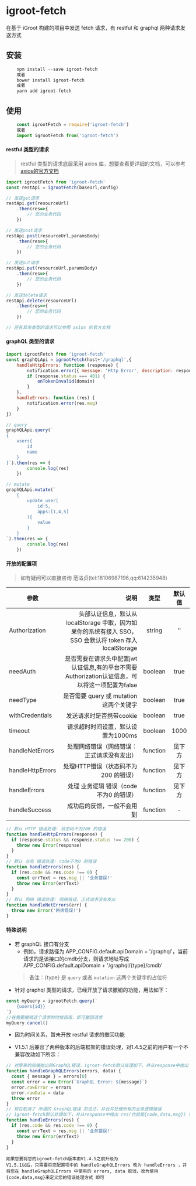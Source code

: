 # igroot-fetch
在基于 iGroot 构建的项目中发送 fetch 请求，有 restful 和 graphql 两种请求发送方式

## 安装

```jsx
    npm install --save igroot-fetch
    或者
    bower install igroot-fetch
    或者
    yarn add igroot-fetch
```

## 使用

```jsx
    const igrootFetch = require('igroot-fetch')
    或者
    import igrootFetch from('igroot-fetch')
```

#### restful 类型的请求

> restful 类型的请求底层采用 axios 库，想要查看更详细的文档，可以参考 [axios的官方文档]('https://github.com/axios/axios')

```jsx
import igrootFetch from 'igroot-fetch'
const restApi = igrootFetch(baseUrl,config)

// 发送get请求
restApi.get(resourceUrl)
    .then(res=>{
        // 您的业务代码
    })

// 发送post请求
restApi.post(resourceUrl,paramsBody)
    .then(res=>{
        // 您的业务代码
    })

// 发送put请求
restApi.put(resourceUrl,paramsBody)
    .then(res=>{
        // 您的业务代码
    })

// 发送delete请求
restApi.delete(resourceUrl)
    .then(res=>{
        // 您的业务代码
    })

// 还有其余类型的请求可以参照 axios 的官方文档
```

#### graphQL 类型的请求

```jsx
import igrootFetch from 'igroot-fetch'
const graphQLApi = igrootFetch(host+'/graphql',{
    handleHttpErrors: function (response) {
        notification.error({ message: 'Http Error', description: response.statusText })
        if (response.status === 401) {
            onTokenInvalid(domain)
        }
    },
    handleErrors: function (res) {
        notification.error(res.msg)
    }
})

// query
graphQLApi.query(`
{
    users{
        id
        name
    }
}`).then(res => {
        console.log(res)
    })

// mutate
graphQLApi.mutate(`
    {
        update_user(
            id:5,
            apps:[1,4,5]
        ){
            value
        }
    }
`).then(res => {
        console.log(res)
    })
```


#### 开放的配置项
> 如有疑问可以直接咨询 范溢贞(tel:18106987196,qq:614235948)

| 参数        | 说明    |  类型  |  默认值
| --------   | -----:   | :----: |  :----: |
| Authorization     | 头部认证信息，默认从 localStorage 中取，因为如果你的系统有接入 SSO，SSO 会默认将 token 存入 localStorage      |   string   | ''
| needAuth| 是否需要在请求头中配置jwt认证信息,有的平台不需要Authorization认证信息，可以将这一项配置为false     |   boolean    | true
| needType| 是否需要 query 或 mutation 这两个关键字     |   boolean    | true
| withCredentials    |   发送请求时是否携带cookie    |   boolean    | true
| timeout    |   请求超时时间设置，默认设置为1000ms   |   boolean    | 1000
| handleNetErrors    |   处理网络错误（网络错误：正式请求没有发出）    |   function    | 见下方
| handleHttpErrors  |   处理HTTP错误（状态码不为200 的错误）   |   function    | 见下方
| handleErrors   |   处理 业务逻辑 错误（code不为0 的错误）    |   function    | 见下方
| handleSuccess   |   成功后的反馈，一般不会用到     |   function    | -


```jsx
// 默认 HTTP 错误处理: 状态码不为200 的错误
function handleHttpErrors(response) {
  if (response.status && response.status !== 200) {
    throw new Error(response)
  }
}
// 默认 业务 错误处理: code不为0 的错误
function handleErrors(res) {
  if (res.code && res.code !== 0) {
    const errText = res.msg || '业务错误!'
    throw new Error(errText)
  }
}
// 默认 网络 错误处理: 网络错误，正式请求没有发出
function handleNetErrors(err) {
  throw new Error('网络错误!')
}
```

#### 特殊说明

- 若 graphQL 接口有分支
  - 例如，请求路径为 APP_CONFIG.default.apiDomain + '/graphql'，当前请求的是该接口的cmdb分支，则请求地址写成 APP_CONFIG.default.apiDomain + '/graphql/{type}/cmdb'
  > 备注：{type} 是 ``` query ``` 或者 ``` mutation ``` 这两个关键字的占位符
- 针对 graphql 类型的请求，已经开放了请求撤销的功能，用法如下：
```jsx
const myQuery = igrootFetch.query(`
    {users{id}}
`)
//在需要撤销这个请求的时候调用，即可撤回请求
myQuery.cancel()
``` 

- 因为时间关系，暂未开放 restful 请求的撤回功能

- V1.5.1 后兼容了两种版本的后端框架的错误处理，对1.4.5之前的用户有一个不兼容改动如下所示：
```jsx
// 对原来的后端抛出的GraphQL错误，igroot-fetch默认处理如下，并从response中抛出 errors, data 供用户自定义处理
function handleGraphQLErrors(errors, data) {
  const { message } = errors[0]
  const error = new Error(`GraphQL Error: ${message}`)
  error.rawError = errors
  error.rawData = data
  throw error
}
// 现在取消了 所谓的 GraphQL错误 的说法，并合并处理所有的业务逻辑错误
// igroot-fetch默认处理如下，并从response中抛出 res(也就是{code,data,msg}) 供用户自定义处理
function handleErrors(res) {
  if (res.code && res.code !== 0) {
    const errText = res.msg || '业务错误!'
    throw new Error(errText)
  }
}
```
    如果您要将您的igroot-fetch版本由V1.4.5之前升级为
    V1.5.1以后，只需要将您配置项中的 handleGraphQLErrors 改为 handleErrors ，并将您在 handleGraphQLErrors 中使用的 errors, data 取消，改为使用{code,data,msg}来定义您的错误处理方式 即可
